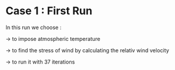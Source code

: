 # Case 1 : First Run

In this run we choose :

-> to impose atmospheric temperature 

-> to find the stress of wind by calculating the relativ wind velocity

-> to run it with 37 iterations

